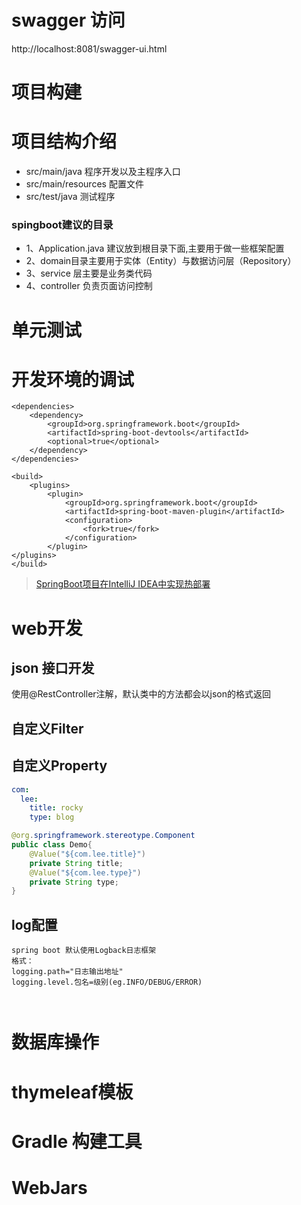 # swagger 访问
http://localhost:8081/swagger-ui.html

# 项目构建

# 项目结构介绍
- src/main/java 程序开发以及主程序入口
- src/main/resources 配置文件
- src/test/java 测试程序
### spingboot建议的目录
- 1、Application.java 建议放到根目录下面,主要用于做一些框架配置
- 2、domain目录主要用于实体（Entity）与数据访问层（Repository）
- 3、service 层主要是业务类代码
- 4、controller 负责页面访问控制

# 单元测试

# 开发环境的调试
```
<dependencies>
    <dependency>
        <groupId>org.springframework.boot</groupId>
        <artifactId>spring-boot-devtools</artifactId>
        <optional>true</optional>
    </dependency>
</dependencies>

<build>
    <plugins>
        <plugin>
            <groupId>org.springframework.boot</groupId>
            <artifactId>spring-boot-maven-plugin</artifactId>
            <configuration>
                <fork>true</fork>
            </configuration>
        </plugin>
</plugins>
</build>
```
> [SpringBoot项目在IntelliJ IDEA中实现热部署](http://www.cnblogs.com/winner-0715/p/6666579.html)


# web开发
## json 接口开发
使用@RestController注解，默认类中的方法都会以json的格式返回
## 自定义Filter

## 自定义Property
```yaml
com:
  lee:
    title: rocky
    type: blog    
```
```java
@org.springframework.stereotype.Component
public class Demo{
    @Value("${com.lee.title}")
    private String title;
    @Value("${com.lee.type}")
    private String type;
}
```
## log配置
```
spring boot 默认使用Logback日志框架
格式：
logging.path="日志输出地址"
logging.level.包名=级别(eg.INFO/DEBUG/ERROR)



```
# 数据库操作

# thymeleaf模板

# Gradle 构建工具

# WebJars